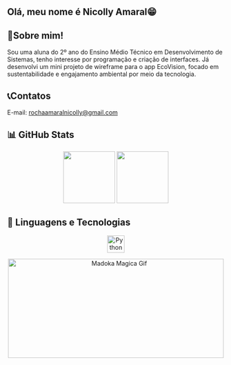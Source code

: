 
## Olá, meu nome é Nicolly Amaral😁

## 👤Sobre mim!
Sou uma aluna do 2º ano do Ensino Médio Técnico em Desenvolvimento de Sistemas, tenho interesse por programação e criação de interfaces.
Já desenvolvi um mini projeto de wireframe para o app EcoVision, focado em sustentabilidade e engajamento ambiental por meio da tecnologia.

## 📞Contatos
E-mail: rochaamaralnicolly@gmail.com

## 📊 GitHub Stats

<p align="center">
  <img height="120em" src="https://github-readme-stats.vercel.app/api?username=Nicolly-Amrl&show_icons=true&theme=tokyonight&hide_title=false" />
  <img height="120em" src="https://github-readme-stats.vercel.app/api/top-langs/?username=Nicolly-Amrl&layout=compact&theme=tokyonight" />
</p>

## 🚀 Linguagens e Tecnologias

<p align="center">
  <img src="https://cdn.jsdelivr.net/gh/devicons/devicon/icons/python/python-original.svg" height="40" alt="Python" />
  
<p align="center">

<img src="https://i.pinimg.com/originals/61/48/06/61480675fb6ff0da757e780f504f6b2c.gif" jsaction="" class="sFlh5c FyHeAf iPVvYb" style="max-width: 500px; height: 230px; margin: 0px; width: 500px;" alt="Madoka Magica Gif" jsname="kn3ccd">
    

